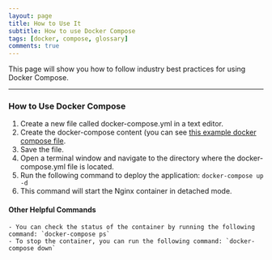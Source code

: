 ```yaml
---
layout: page
title: How to Use It
subtitle: How to use Docker Compose
tags: [docker, compose, glossary]
comments: true
---
```

This page will show you how to follow industry best practices for using Docker Compose.

---
### How to Use Docker Compose
1. Create a new file called docker-compose.yml in a text editor.
2. Create the docker-compose content (you can see [this example docker compose file](/pages/docker-compose/how-to-use-docker-compose).
3. Save the file.
4. Open a terminal window and navigate to the directory where the docker-compose.yml file is located.
5. Run the following command to deploy the application: `docker-compose up -d`
6. This command will start the Nginx container in detached mode.

#### Other Helpful Commands
    - You can check the status of the container by running the following command: `docker-compose ps`
    - To stop the container, you can run the following command: `docker-compose down`
